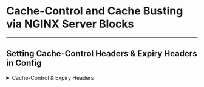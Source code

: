 # Cache-Control and Cache Busting via NGINX Server Blocks


---

## Setting Cache-Control Headers & Expiry Headers in Config

<details>
  <summary>Cache-Control & Expiry Headers</summary>
  
[Useful Resource/Tutorial](https://www.digitalocean.com/community/tutorials/how-to-implement-browser-caching-with-nginx-s-header-module-on-ubuntu-20-04)
  
```bash
. . .
  
# Expires map: sets expiry(s) by asset type
map $sent_http_content_type $expires {
    default                    off;
    text/html                  epoch;
    text/css                   max;
    application/javascript     max;
    ~image/                    max;
    ~font/                     max;
}

server {
    listen 80 default_server;
    listen [::]:80 default_server;

    expires $expires;
. . .
  
```
  
  
  
</details>



















